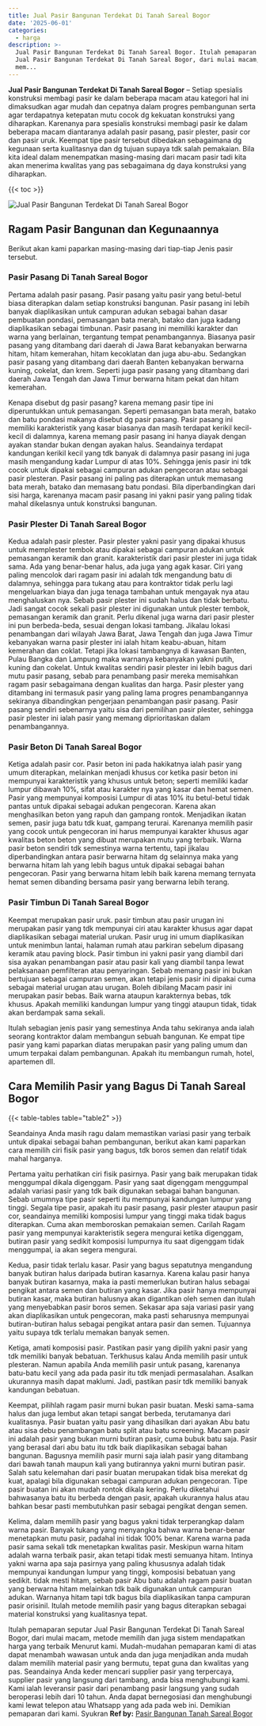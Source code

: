 ```yaml
---
title: Jual Pasir Bangunan Terdekat Di Tanah Sareal Bogor
date: '2025-06-01'
categories:
  - harga
description: >-
  Jual Pasir Bangunan Terdekat Di Tanah Sareal Bogor. Itulah pemaparan seputar
  Jual Pasir Bangunan Terdekat Di Tanah Sareal Bogor, dari mulai macam, metode
  mem...
---
```


**Jual Pasir Bangunan Terdekat Di Tanah Sareal Bogor** – Setiap spesialis konstruksi membagi pasir ke dalam beberapa macam atau kategori hal ini dimaksudkan agar mudah dan cepatnya dalam progres pembangunan serta agar terdapatnya ketepatan mutu cocok dg kekuatan konstruksi yang diharapkan. Karenanya para spesialis konstruksi membagi pasir ke dalam beberapa macam diantaranya adalah pasir pasang, pasir plester, pasir cor dan pasir uruk. Keempat tipe pasir tersebut dibedakan sebagaimana dg kegunaan serta kualitasnya dan dg tujuan supaya tdk salah pemakaian. Bila kita ideal dalam menempatkan masing-masing dari macam pasir tadi kita akan menerima kwalitas yang pas sebagaimana dg daya konstruksi yang diharapkan.

{{< toc >}}

![Jual Pasir Bangunan Terdekat Di Tanah Sareal Bogor](/images/jual-pasir-bangunan-41.png)

## Ragam Pasir Bangunan dan Kegunaannya

Berikut akan kami paparkan masing-masing dari tiap-tiap Jenis pasir tersebut.

### Pasir Pasang Di Tanah Sareal Bogor

Pertama adalah pasir pasang. Pasir pasang yaitu pasir yang betul-betul biasa diterapkan dalam setiap konstruksi bangunan. Pasir pasang ini lebih banyak diaplikasikan untuk campuran adukan sebagai bahan dasar pembuatan pondasi, pemasangan bata merah, batako dan juga kadang diaplikasikan sebagai timbunan. Pasir pasang ini memiliki karakter dan warna yang berlainan, tergantung tempat penambangannya. Biasanya pasir pasang yang ditambang dari daerah di Jawa Barat kebanyakan berwarna hitam, hitam kemerahan, hitam kecoklatan dan juga abu-abu. Sedangkan pasir pasang yang ditambang dari daerah Banten kebanyakan berwarna kuning, cokelat, dan krem. Seperti juga pasir pasang yang ditambang dari daerah Jawa Tengah dan Jawa Timur berwarna hitam pekat dan hitam kemerahan.

Kenapa disebut dg pasir pasang? karena memang pasir tipe ini diperuntukkan untuk pemasangan. Seperti pemasangan bata merah, batako dan batu pondasi makanya disebut dg pasir pasang. Pasir pasang ini memiliki karakteristik yang kasar biasanya dan masih terdapat kerikil kecil-kecil di dalamnya, karena memang pasir pasang ini hanya diayak dengan ayakan standar bukan dengan ayakan halus. Seandainya terdapat kandungan kerikil kecil yang tdk banyak di dalamnya pasir pasang ini juga masih mengandung kadar Lumpur di atas 10%. Sehingga jenis pasir ini tdk cocok untuk dipakai sebagai campuran adukan pengecoran atau sebagai pasir plesteran. Pasir pasang ini paling pas diterapkan untuk memasang bata merah, batako dan memasang batu pondasi. Bila diperbandingkan dari sisi harga, karenanya macam pasir pasang ini yakni pasir yang paling tidak mahal dikelasnya untuk konstruksi bangunan.

### Pasir Plester Di Tanah Sareal Bogor

Kedua adalah pasir plester. Pasir plester yakni pasir yang dipakai khusus untuk memplester tembok atau dipakai sebagai campuran adukan untuk pemasangan keramik dan granit. karakteristik dari pasir plester ini juga tidak sama. Ada yang benar-benar halus, ada juga yang agak kasar. Ciri yang paling mencolok dari ragam pasir ini adalah tdk mengandung batu di dalamnya, sehingga para tukang atau para kontraktor tidak perlu lagi mengeluarkan biaya dan juga tenaga tambahan untuk mengayak nya atau menghaluskan nya. Sebab pasir plester ini sudah halus dan tidak berbatu. Jadi sangat cocok sekali pasir plester ini digunakan untuk plester tembok, pemasangan keramik dan granit. Perlu dikenal juga warna dari pasir plester ini pun berbeda-beda, sesuai dengan lokasi tambang. Jikalau lokasi penambangan dari wilayah Jawa Barat, Jawa Tengah dan juga Jawa Timur kebanyakan warna pasir plester ini ialah hitam keabu-abuan, hitam kemerahan dan coklat. Tetapi jika lokasi tambangnya di kawasan Banten, Pulau Bangka dan Lampung maka warnanya kebanyakan yakni putih, kuning dan cokelat. Untuk kwalitas sendiri pasir plester ini lebih bagus dari mutu pasir pasang, sebab para penambang pasir mereka memisahkan ragam pasir sebagaimana dengan kualitas dan harga. Pasir plester yang ditambang ini termasuk pasir yang paling lama progres penambangannya sekiranya dibandingkan pengerjaan penambangan pasir pasang. Pasir pasang sendiri sebenarnya yaitu sisa dari pemilihan pasir plester, sehingga pasir plester ini ialah pasir yang memang diprioritaskan dalam penambangannya.

### Pasir Beton Di Tanah Sareal Bogor

Ketiga adalah pasir cor. Pasir beton ini pada hakikatnya ialah pasir yang umum diterapkan, melainkan menjadi khusus cor ketika pasir beton ini mempunyai karakteristik yang khusus untuk beton; seperti memiliki kadar lumpur dibawah 10%, sifat atau karakter nya yang kasar dan hemat semen. Pasir yang mempunyai komposisi Lumpur di atas 10% itu betul-betul tidak pantas untuk dipakai sebagai adukan pengecoran. Karena akan menghasilkan beton yang rapuh dan gampang rontok. Menjadikan ikatan semen, pasir juga batu tdk kuat, gampang terurai. Karenanya memilih pasir yang cocok untuk pengecoran ini harus mempunyai karakter khusus agar kwalitas beton beton yang dibuat merupakan mutu yang terbaik. Warna pasir beton sendiri tdk semestinya warna tertentu, tapi jikalau diperbandingkan antara pasir berwarna hitam dg selainnya maka yang berwarna hitam lah yang lebih bagus untuk dipakai sebagai bahan pengecoran. Pasir yang berwarna hitam lebih baik karena memang ternyata hemat semen dibanding bersama pasir yang berwarna lebih terang.

### Pasir Timbun Di Tanah Sareal Bogor

Keempat merupakan pasir uruk. pasir timbun atau pasir urugan ini merupakan pasir yang tdk mempunyai ciri atau karakter khusus agar dapat diaplikasikan sebagai material urukan. Pasir urug ini umum diaplikasikan untuk menimbun lantai, halaman rumah atau parkiran sebelum dipasang keramik atau paving block. Pasir timbun ini yakni pasir yang diambil dari sisa ayakan penambangan pasir atau pasir kali yang diambil tanpa lewat pelaksanaan pemfilteran atau penyaringan. Sebab memang pasir ini bukan bertujuan sebagai campuran semen, akan tetapi jenis pasir ini dipakai cuma sebagai material urugan atau urugan. Boleh dibilang Macam pasir ini merupakan pasir bebas. Baik warna ataupun karakternya bebas, tdk khusus. Apakah memiliki kandungan lumpur yang tinggi ataupun tidak, tidak akan berdampak sama sekali.

Itulah sebagian jenis pasir yang semestinya Anda tahu sekiranya anda ialah seorang kontraktor dalam membangun sebuah bangunan. Ke empat tipe pasir yang kami paparkan diatas merupakan pasir yang paling umum dan umum terpakai dalam pembangunan. Apakah itu membangun rumah, hotel, apartemen dll.

## Cara Memilih Pasir yang Bagus Di Tanah Sareal Bogor

{{< table-tables table="table2" >}}

Seandainya Anda masih ragu dalam memastikan variasi pasir yang terbaik untuk dipakai sebagai bahan pembangunan, berikut akan kami paparkan cara memilih ciri fisik pasir yang bagus, tdk boros semen dan relatif tidak mahal harganya.

Pertama yaitu perhatikan ciri fisik pasirnya. Pasir yang baik merupakan tidak menggumpal dikala digenggam. Pasir yang saat digenggam menggumpal adalah variasi pasir yang tdk baik digunakan sebagai bahan bangunan. Sebab umumnya tipe pasir seperti itu mempunyai kandungan lumpur yang tinggi. Segala tipe pasir, apakah itu pasir pasang, pasir plester ataupun pasir cor, seandainya memiliki komposisi lumpur yang tinggi maka tidak bagus diterapkan. Cuma akan memboroskan pemakaian semen. Carilah Ragam pasir yang mempunyai karakteristik segera mengurai ketika digenggam, butiran pasir yang sedikit komposisi lumpurnya itu saat digenggam tidak menggumpal, ia akan segera mengurai.

Kedua, pasir tidak terlalu kasar. Pasir yang bagus sepatutnya mengandung banyak butiran halus daripada butiran kasarnya. Karena kalau pasir hanya banyak butiran kasarnya, maka ia pasti memerlukan butiran halus sebagai pengikat antara semen dan butiran yang kasar. Jika pasir hanya mempunyai butiran kasar, maka butiran halusnya akan digantikan oleh semen dan itulah yang menyebabkan pasir boros semen. Sekasar apa saja variasi pasir yang akan diaplikasikan untuk pengecoran, maka pasti seharusnya mempunyai butiran-butiran halus sebagai pengikat antara pasir dan semen. Tujuannya yaitu supaya tdk terlalu memakan banyak semen.

Ketiga, amati komposisi pasir. Pastikan pasir yang dipilih yakni pasir yang tdk memiliki banyak bebatuan. Terkhusus kalau Anda memilih pasir untuk plesteran. Namun apabila Anda memilih pasir untuk pasang, karenanya batu-batu kecil yang ada pada pasir itu tdk menjadi permasalahan. Asalkan ukurannya masih dapat maklumi. Jadi, pastikan pasir tdk memiliki banyak kandungan bebatuan.

Keempat, pilihlah ragam pasir murni bukan pasir buatan. Meski sama-sama halus dan juga lembut akan tetapi sangat berbeda, terutamanya dari kualitasnya. Pasir buatan yaitu pasir yang dihasilkan dari ayakan Abu batu atau sisa debu penambangan batu split atau batu screening. Macam pasir ini adalah pasir yang bukan murni butiran pasir, cuma bubuk batu saja. Pasir yang berasal dari abu batu itu tdk baik diaplikasikan sebagai bahan bangunan. Bagusnya memilih pasir murni saja ialah pasir yang ditambang dari bawah tanah maupun kali yang butirannya yakni murni butiran pasir. Salah satu kelemahan dari pasir buatan merupakan tidak bisa merekat dg kuat, apalagi bila digunakan sebagai campuran adukan pengecoran. Tipe pasir buatan ini akan mudah rontok dikala kering. Perlu diketahui bahwasanya batu itu berbeda dengan pasir, apakah ukurannya halus atau bahkan besar pasti membutuhkan pasir sebagai pengikat dengan semen.

Kelima, dalam memilih pasir yang bagus yakni tidak terperangkap dalam warna pasir. Banyak tukang yang menyangka bahwa warna benar-benar menetapkan mutu pasir, padahal ini tidak 100% benar. Karena warna pada pasir sama sekali tdk menetapkan kwalitas pasir. Meskipun warna hitam adalah warna terbaik pasir, akan tetapi tidak mesti semuanya hitam. Intinya yakni warna apa saja pasirnya yang paling khususnya adalah tidak mempunyai kandungan lumpur yang tinggi, komposisi bebatuan yang sedikit. tidak mesti hitam, sebab pasir Abu batu adalah ragam pasir buatan yang berwarna hitam melainkan tdk baik digunakan untuk campuran adukan. Warnanya hitam tapi tdk bagus bila diaplikasikan tanpa campuran pasir orisinil. Itulah metode memilih pasir yang bagus diterapkan sebagai material konstruksi yang kualitasnya tepat.

Itulah pemaparan seputar Jual Pasir Bangunan Terdekat Di Tanah Sareal Bogor, dari mulai macam, metode memilih dan juga sistem mendapatkan harga yang terbaik Menurut kami. Mudah-mudahan pemaparan kami di atas dapat menambah wawasan untuk anda dan juga menjadikan anda mudah dalam memilih material pasir yang bermutu, tepat guna dan kwalitas yang pas. Seandainya Anda keder mencari supplier pasir yang terpercaya, supplier pasir yang langsung dari tambang, anda bisa menghubungi kami. Kami ialah leveransir pasir dari penambang pasir langsung yang sudah beroperasi lebih dari 10 tahun. Anda dapat bernegosiasi dan menghubungi kami lewat telepon atau Whatsapp yang ada pada web ini. Demikian pemaparan dari kami. Syukran
**Ref by:** [Pasir Bangunan Tanah Sareal Bogor](https://id.wikipedia.org/wiki/Pasir)
